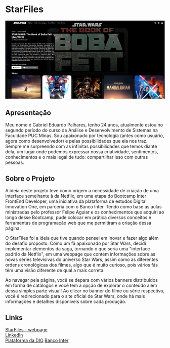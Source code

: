 # StarFiles
<p align="center">
<img src="img/main.png" alt="StarFiles - Main webpage">
</p>
  
## Apresentação

Meu nome é Gabriel Eduardo Palhares, tenho 24 anos, atualmente estou no segundo período do curso de Análise e Desenvolvimento de Sistemas na Faculdade PUC Minas. Sou apaixonado por tecnologia (antes como usuário, agora como desenvolvedor) e pelas possibilidades que ela nos traz. Sempre me surpreendo com as infinitas possibilidades que temos diante dela, um lugar onde podemos expressar nossa criatividade, sentimentos, conhecimentos e o mais legal de tudo: compartilhar isso com outras pessoas.

## Sobre o Projeto

A ideia deste projeto teve como origem a necessidade de criação de uma interface semelhante à da Netflix, em uma etapa do Bootcamp Inter FrontEnd Developer, uma iniciativa da plataforma de estudos Digital Innovation One, em parceria com o Banco Inter. Tendo como base as aulas ministradas pelo professor Felipe Aguiar e os conhecimentos que adquiri ao longo desse Bootcamp,  pude colocar em prática diversos conceitos e ferramentas de programação web que me permitiram a criação dessa página.

O StarFiles foi a ideia que tive quando pensei em inovar e fazer algo além do desafio proposto. Como um fã apaixonado por Star Wars, decidi implementar elementos da saga, tornando o que seria uma "interface padrão da Netflix", em uma webpage que contém informações sobre as novas séries televisivas do universo Star Wars, assim como as diferentes ordens cronológicas dos filmes, algo que é muito curioso, pois vários fãs têm uma visão diferente de qual a mais correta.

Ao navegar pela página, você se depara com vários banners distribuídos em forma de catálogos e você tem a opção de explorar o conteúdo além dessa simples parte visual! Ao clicar no banner do filme ou série respectivo, você é redirecionado para o site oficial de Star Wars, onde há mais informações e detalhes disponíveis sobre cada produção.

## Links

[StarFiles - webpage](https://gabriel-palhares.github.io/starfiles/)</br>
[LinkedIn](https://www.linkedin.com/in/gabrielpalhares-)</br>
[Plataforma da DIO](https://www.dio.me/)
[Banco Inter](https://www.bancointer.com.br/)

